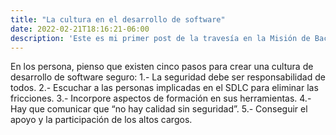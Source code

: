 ```yaml
---
title: "La cultura en el desarrollo de software"
date: 2022-02-21T18:16:21-06:00
description: 'Este es mi primer post de la travesía en la Misión de Backend con Node JS de Launch X.'
---
```


En los persona, pienso que existen cinco pasos para crear una cultura de desarrollo de software seguro:
1.- La seguridad debe ser responsabilidad de todos.
2.- Escuchar a las personas implicadas en el SDLC para eliminar las fricciones.
3.- Incorpore aspectos de formación en sus herramientas.
4.- Hay que comunicar que “no hay calidad sin seguridad”.
5.- Conseguir el apoyo y la participación de los altos cargos.
